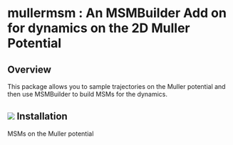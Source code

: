 mullermsm : An MSMBuilder Add on for dynamics on the 2D Muller Potential
=========

Overview
--------
This package allows you to sample trajectories on the Muller potential
and then use MSMBuilder to build MSMs for the dynamics.

<img src=http://demonstrations.wolfram.com/TrajectoriesOnTheMullerBrownPotentialEnergySurface/HTMLImages/index.en/popup_2.jpg></src>
Installation
------------


MSMs on the Muller potential